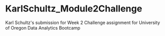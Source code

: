 # KarlSchultz_Module2Challenge
Karl Schultz's submission for Week 2 Challenge assignment for University of Oregon Data Analytics Bootcamp 
